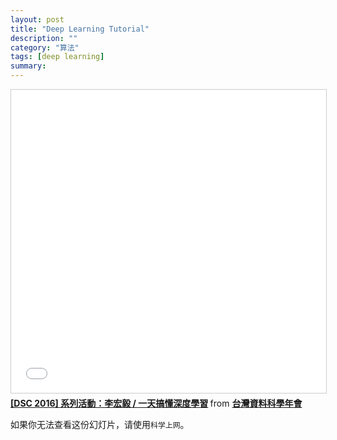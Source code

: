 ```yaml
---
layout: post
title: "Deep Learning Tutorial"
description: ""
category: "算法"
tags: [deep learning]
summary:
---
```


<iframe src="//www.slideshare.net/slideshow/embed_code/key/dBjsHbG7ADOkL0" width="595" height="485" frameborder="0" marginwidth="0" marginheight="0" scrolling="no" style="border:1px solid #CCC; border-width:1px; margin-bottom:5px; max-width: 100%;" allowfullscreen> </iframe> <div style="margin-bottom:5px"> <strong> <a href="//www.slideshare.net/tw_dsconf/ss-62245351" title="[DSC 2016] 系列活動：李宏毅 / 一天搞懂深度學習" target="_blank">[DSC 2016] 系列活動：李宏毅 / 一天搞懂深度學習</a> </strong> from <strong><a target="_blank" href="//www.slideshare.net/tw_dsconf">台灣資料科學年會</a></strong> </div>



如果你无法查看这份幻灯片，请使用`科学上网`。